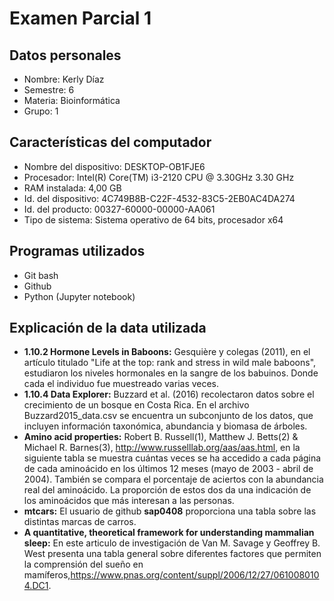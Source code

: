 # Examen Parcial 1

## Datos personales
  - Nombre: Kerly Díaz 
  - Semestre: 6 
  - Materia: Bioinformática 
  - Grupo: 1
     
## Características del computador
  - Nombre del dispositivo: DESKTOP-OB1FJE6
  - Procesador: Intel(R) Core(TM) i3-2120 CPU @ 3.30GHz 3.30 GHz 
  - RAM instalada: 4,00 GB
  - Id. del dispositivo:	4C749B8B-C22F-4532-83C5-2EB0AC4DA274
  - Id. del producto:	00327-60000-00000-AA061
  - Tipo de sistema:	Sistema operativo de 64 bits, procesador x64

## Programas utilizados
  - Git bash
  - Github
  - Python (Jupyter notebook)

## Explicación de la data utilizada
  -  **1.10.2 Hormone Levels in Baboons:** Gesquière y colegas (2011), en el artículo titulado "Life at the top: rank and stress in wild male baboons", estudiaron los niveles hormonales en la sangre de los babuinos. Donde cada el individuo fue muestreado varias     veces. 
  -  **1.10.4 Data Explorer:** Buzzard et al. (2016) recolectaron datos sobre el crecimiento de un bosque en Costa Rica. En el archivo Buzzard2015_data.csv se encuentra un subconjunto de los datos, que incluyen información taxonómica, abundancia y biomasa de árboles. 
  -  **Amino acid properties:** Robert B. Russell(1), Matthew J. Betts(2) & Michael R. Barnes(3), http://www.russelllab.org/aas/aas.html, en la siguiente tabla se muestra cuántas veces se ha accedido a cada página de cada aminoácido en los últimos 12 meses (mayo de 2003 - abril de 2004). También se compara el porcentaje de aciertos con la abundancia real del aminoácido. La proporción de estos dos da una indicación de los aminoácidos que más interesan a las personas. 
  -  **mtcars:** El usuario de github **sap0408** proporciona una tabla sobre las distintas marcas de carros.  
  -  **A quantitative, theoretical framework for understanding mammalian sleep:** En este articulo de investigación de Van M. Savage y Geoffrey B. West presenta una tabla general sobre diferentes factores que permiten la comprensión del sueño en mamíferos,https://www.pnas.org/content/suppl/2006/12/27/0610080104.DC1. 
